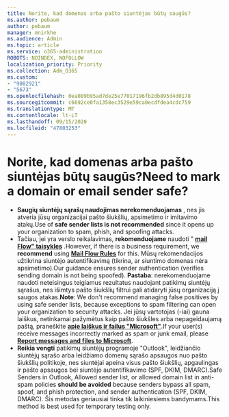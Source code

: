 ```yaml
---
title: Norite, kad domenas arba pašto siuntėjas būtų saugūs?
ms.author: pebaum
author: pebaum
manager: mnirkhe
ms.audience: Admin
ms.topic: article
ms.service: o365-administration
ROBOTS: NOINDEX, NOFOLLOW
localization_priority: Priority
ms.collection: Adm_O365
ms.custom:
- "9002921"
- "5673"
ms.openlocfilehash: 0ea089b95ad7de25e77017196fb2db895d4d0178
ms.sourcegitcommit: c6692ce0fa1358ec3529e59ca0ecdfdea4cdc759
ms.translationtype: MT
ms.contentlocale: lt-LT
ms.lasthandoff: 09/15/2020
ms.locfileid: "47803253"
---
```

# <a name="need-to-mark-a-domain-or-email-sender-safe"></a><span data-ttu-id="6598c-102">Norite, kad domenas arba pašto siuntėjas būtų saugūs?</span><span class="sxs-lookup"><span data-stu-id="6598c-102">Need to mark a domain or email sender safe?</span></span>

- <span data-ttu-id="6598c-103">**Saugių siuntėjų sąrašų naudojimas nerekomenduojamas** , nes jis atveria jūsų organizacijai pašto šiukšlių, apsimetimo ir imitavimo atakų.</span><span class="sxs-lookup"><span data-stu-id="6598c-103">Use of **safe sender lists is not recommended** since it opens up your organization to spam, phish, and spoofing attacks.</span></span>
- <span data-ttu-id="6598c-104">Tačiau, jei yra verslo reikalavimas, **rekomenduojame** naudoti " **[mail Flow" taisykles](https://docs.microsoft.com/microsoft-365/security/office-365-security/create-safe-sender-lists-in-office-365?view=o365-worldwide#recommended-use-mail-flow-rules)** .</span><span class="sxs-lookup"><span data-stu-id="6598c-104">However, if there is a business requirement, we **recommend** using **[Mail Flow Rules](https://docs.microsoft.com/microsoft-365/security/office-365-security/create-safe-sender-lists-in-office-365?view=o365-worldwide#recommended-use-mail-flow-rules)** for this.</span></span> <span data-ttu-id="6598c-105">Mūsų rekomendacijos užtikrina siuntėjo autentifikavimą (tikrina, ar siuntimo domenas nėra apsimetimo).</span><span class="sxs-lookup"><span data-stu-id="6598c-105">Our guidance ensures sender authentication (verifies sending domain is not being spoofed).</span></span> <span data-ttu-id="6598c-106">**Pastaba**: nerekomenduojame naudoti neteisingus teigiamus rezultatus naudojant patikimų siuntėjų sąrašus, nes išimtys pašto šiukšlių filtrui gali atidaryti jūsų organizaciją į saugos atakas.</span><span class="sxs-lookup"><span data-stu-id="6598c-106">**Note**: We don't recommend managing false positives by using safe sender lists, because exceptions to spam filtering can open your organization to security attacks.</span></span> <span data-ttu-id="6598c-107">Jei jūsų vartotojas (-iai) gauna laiškus, netinkamai pažymėtus kaip pašto šiukšles arba nepageidaujamą paštą, praneškite **[apie laiškus ir failus "Microsoft"](https://protection.office.com/reportsubmission)**.</span><span class="sxs-lookup"><span data-stu-id="6598c-107">If your user(s) receive messages incorrectly marked as spam or junk email, please **[Report messages and files to Microsoft](https://protection.office.com/reportsubmission)**.</span></span>
- <span data-ttu-id="6598c-108">**Reikia vengti** patikimų siuntėjų programoje "Outlook", leidžiančio siuntėjų sąrašo arba leidžiamo domenų sąrašo apsaugos nuo pašto šiukšlių politikoje, nes siuntėjai apeina visus pašto šiukšlių, apgaulingas ir pašto apsaugos bei siuntėjo autentifikavimo (SPF, DKIM, DMARC).</span><span class="sxs-lookup"><span data-stu-id="6598c-108">Safe Senders in Outlook, Allowed sender list, or allowed domain list in anti-spam policies **should be avoided** because senders bypass all spam, spoof, and phish protection, and sender authentication (SPF, DKIM, DMARC).</span></span> <span data-ttu-id="6598c-109">Šis metodas geriausiai tinka tik laikiniesiems bandymams.</span><span class="sxs-lookup"><span data-stu-id="6598c-109">This method is best used for temporary testing only.</span></span>
